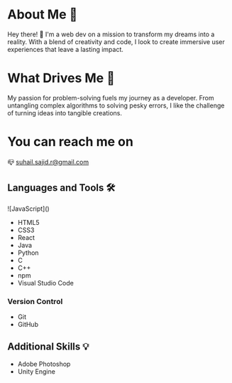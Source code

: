 # About Me 🚀

Hey there! 👋 I'm a web dev on a mission to transform my dreams into a reality. With a blend of creativity and code, I look to create immersive user experiences that leave a lasting impact.

# What Drives Me 🌟

My passion for problem-solving fuels my journey as a developer. From untangling complex algorithms to solving pesky errors, I like the challenge of turning ideas into tangible creations.

# You can reach me on

📪 suhail.sajid.r@gmail.com

## Languages and Tools 🛠️

![JavaScript](<i class="fa-brands fa-js"></i>)
- HTML5
- CSS3
- React
- Java
- Python
- C
- C++
- npm
- Visual Studio Code

### Version Control
- Git
- GitHub

## Additional Skills 💡

- Adobe Photoshop
- Unity Engine
